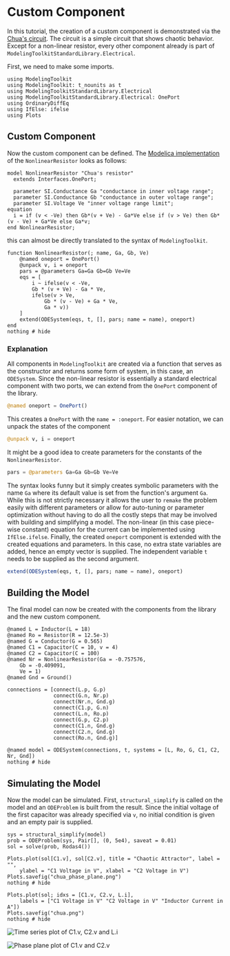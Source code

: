 # Custom Component

In this tutorial, the creation of a custom component is demonstrated via the [Chua's circuit](https://en.wikipedia.org/wiki/Chua%27s_circuit).
The circuit is a simple circuit that shows chaotic behavior.
Except for a non-linear resistor, every other component already is part of `ModelingToolkitStandardLibrary.Electrical`.

First, we need to make some imports.

```@example components
using ModelingToolkit
using ModelingToolkit: t_nounits as t
using ModelingToolkitStandardLibrary.Electrical
using ModelingToolkitStandardLibrary.Electrical: OnePort
using OrdinaryDiffEq
using IfElse: ifelse
using Plots
```

## Custom Component

Now the custom component can be defined.
The [Modelica implementation](https://www.maplesoft.com/documentation_center/online_manuals/modelica/Modelica_Electrical_Analog_Examples_Utilities.html#Modelica.Electrical.Analog.Examples.Utilities.NonlinearResistor) of the `NonlinearResistor` looks as follows:

```Modelica
model NonlinearResistor "Chua's resistor"
  extends Interfaces.OnePort;

  parameter SI.Conductance Ga "conductance in inner voltage range";
  parameter SI.Conductance Gb "conductance in outer voltage range";
  parameter SI.Voltage Ve "inner voltage range limit";
equation
  i = if (v < -Ve) then Gb*(v + Ve) - Ga*Ve else if (v > Ve) then Gb*(v - Ve) + Ga*Ve else Ga*v;
end NonlinearResistor;
```

this can almost be directly translated to the syntax of `ModelingToolkit`.

```@example components
function NonlinearResistor(; name, Ga, Gb, Ve)
    @named oneport = OnePort()
    @unpack v, i = oneport
    pars = @parameters Ga=Ga Gb=Gb Ve=Ve
    eqs = [
        i ~ ifelse(v < -Ve,
        Gb * (v + Ve) - Ga * Ve,
        ifelse(v > Ve,
            Gb * (v - Ve) + Ga * Ve,
            Ga * v))
    ]
    extend(ODESystem(eqs, t, [], pars; name = name), oneport)
end
nothing # hide
```

### Explanation

All components in `ModelingToolkit` are created via a function that serves as the constructor and returns some form of system, in this case, an `ODESystem`.
Since the non-linear resistor is essentially a standard electrical component with two ports, we can extend from the `OnePort` component of the library.

```julia
@named oneport = OnePort()
```

This creates a `OnePort` with the `name = :oneport`.
For easier notation, we can unpack the states of the component

```julia
@unpack v, i = oneport
```

It might be a good idea to create parameters for the constants of the `NonlinearResistor`.

```julia
pars = @parameters Ga=Ga Gb=Gb Ve=Ve
```

The syntax looks funny but it simply creates symbolic parameters with the name `Ga` where its default value is set from the function's argument `Ga`.
While this is not strictly necessary it allows the user to `remake` the problem easily with different parameters or allow for auto-tuning or parameter optimization without having to do all the costly steps that may be involved with building and simplifying a model.
The non-linear (in this case piece-wise constant) equation for the current can be implemented using `IfElse.ifelse`.
Finally, the created `oneport` component is extended with the created equations and parameters.
In this case, no extra state variables are added, hence an empty vector is supplied.
The independent variable `t` needs to be supplied as the second argument.

```julia
extend(ODESystem(eqs, t, [], pars; name = name), oneport)
```

## Building the Model

The final model can now be created with the components from the library and the new custom component.

```@example components
@named L = Inductor(L = 18)
@named Ro = Resistor(R = 12.5e-3)
@named G = Conductor(G = 0.565)
@named C1 = Capacitor(C = 10, v = 4)
@named C2 = Capacitor(C = 100)
@named Nr = NonlinearResistor(Ga = -0.757576,
    Gb = -0.409091,
    Ve = 1)
@named Gnd = Ground()

connections = [connect(L.p, G.p)
               connect(G.n, Nr.p)
               connect(Nr.n, Gnd.g)
               connect(C1.p, G.n)
               connect(L.n, Ro.p)
               connect(G.p, C2.p)
               connect(C1.n, Gnd.g)
               connect(C2.n, Gnd.g)
               connect(Ro.n, Gnd.g)]

@named model = ODESystem(connections, t, systems = [L, Ro, G, C1, C2, Nr, Gnd])
nothing # hide
```

## Simulating the Model

Now the model can be simulated.
First, `structural_simplify` is called on the model and an `ODEProblem` is built from the result.
Since the initial voltage of the first capacitor was already specified via `v`, no initial condition is given and an empty pair is supplied.

```@example components
sys = structural_simplify(model)
prob = ODEProblem(sys, Pair[], (0, 5e4), saveat = 0.01)
sol = solve(prob, Rodas4())

Plots.plot(sol[C1.v], sol[C2.v], title = "Chaotic Attractor", label = "",
    ylabel = "C1 Voltage in V", xlabel = "C2 Voltage in V")
Plots.savefig("chua_phase_plane.png")
nothing # hide

Plots.plot(sol; idxs = [C1.v, C2.v, L.i],
    labels = ["C1 Voltage in V" "C2 Voltage in V" "Inductor Current in A"])
Plots.savefig("chua.png")
nothing # hide
```

![Time series plot of C1.v, C2.v and L.i](chua_phase_plane.png)

![Phase plane plot of C1.v and C2.v](chua.png)
